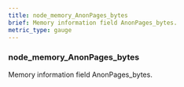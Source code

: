 ```yaml
---
title: node_memory_AnonPages_bytes
brief: Memory information field AnonPages_bytes.
metric_type: gauge
---
```

### node_memory_AnonPages_bytes

Memory information field AnonPages_bytes.